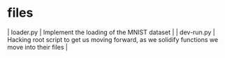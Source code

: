 # files

| loader.py | Implement the loading of the MNIST dataset |
| dev-run.py | Hacking root script to get us moving forward, as we solidify functions we move into their files |
